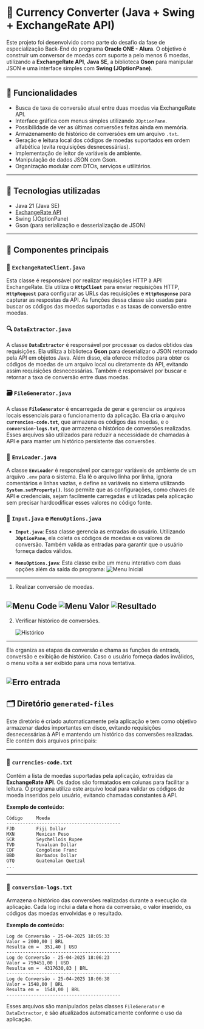 # 💱 Currency Converter (Java + Swing + ExchangeRate API)

Este projeto foi desenvolvido como parte do desafio da fase de especialização Back-End do programa **Oracle ONE - Alura**. O objetivo é construir um conversor de moedas com suporte a pelo menos 6 moedas, utilizando a **ExchangeRate API**, **Java SE**, a biblioteca **Gson** para manipular JSON e uma interface simples com **Swing (JOptionPane)**.

---

## 📌 Funcionalidades

- Busca de taxa de conversão atual entre duas moedas via ExchangeRate API.
- Interface gráfica com menus simples utilizando `JOptionPane`.
- Possibilidade de ver as últimas conversões feitas ainda em memória.
- Armazenamento de histórico de conversões em um arquivo `.txt`.
- Geração e leitura local dos códigos de moedas suportados em ordem alfabética (evita requisições desnecessárias).
- Implementação de leitor de variáveis de ambiente.
- Manipulação de dados JSON com Gson.
- Organização modular com DTOs, serviços e utilitários.

---

## 🧠 Tecnologias utilizadas

- Java 21 (Java SE)
- [ExchangeRate API](https://www.exchangerate-api.com/)
- Swing (JOptionPane)
- Gson (para serialização e desserialização de JSON)

---

## 🧩 Componentes principais

### 🔗 `ExchangeRateClient.java`

Esta classe é responsável por realizar requisições HTTP à API ExchangeRate. Ela utiliza o **`HttpClient`** para enviar requisições HTTP, **`HttpRequest`** para configurar as URLs das requisições e **`HttpResponse`** para capturar as respostas da API. As funções dessa classe são usadas para buscar os códigos das moedas suportadas e as taxas de conversão entre moedas.

### 🔍 `DataExtractor.java`

A classe **`DataExtractor`** é responsável por processar os dados obtidos das requisições. Ela utiliza a biblioteca **Gson** para deserializar o JSON retornado pela API em objetos Java. Além disso, ela oferece métodos para obter os códigos de moedas de um arquivo local ou diretamente da API, evitando assim requisições desnecessárias. Também é responsável por buscar e retornar a taxa de conversão entre duas moedas.

### 🗃️ `FileGenerator.java`

A classe **`FileGenerator`** é encarregada de gerar e gerenciar os arquivos locais essenciais para o funcionamento da aplicação. Ela cria o arquivo **`currencies-code.txt`**, que armazena os códigos das moedas, e o **`conversion-logs.txt`**, que armazena o histórico de conversões realizadas. Esses arquivos são utilizados para reduzir a necessidade de chamadas à API e para manter um histórico persistente das conversões.

### 🔐 `EnvLoader.java`

A classe **`EnvLoader`** é responsável por carregar variáveis de ambiente de um arquivo `.env` para o sistema. Ela lê o arquivo linha por linha, ignora comentários e linhas vazias, e define as variáveis no sistema utilizando **`System.setProperty()`**. Isso permite que as configurações, como chaves de API e credenciais, sejam facilmente carregadas e utilizadas pela aplicação sem precisar hardcodificar esses valores no código fonte.

### 🧾 `Input.java` e `MenuOptions.java`

- **`Input.java`**: Essa classe gerencia as entradas do usuário. Utilizando **`JOptionPane`**, ela coleta os códigos de moedas e os valores de conversão. Também valida as entradas para garantir que o usuário forneça dados válidos.

- **`MenuOptions.java`**: Esta classe exibe um menu interativo com duas opções além da saída do programa:
  ![Menu Inicial](images/menu-inicial.png)
---

1. Realizar conversão de moedas.

  ![Menu Code](images/menu-code-input.png)
  ![Menu Valor](images/menu-valor-input.png)
  ![Resultado](images/resultado-conversao.png)
---

2. Verificar histórico de conversões.

   ![Histórico](images/historico-conversoes.png)
---

Ela organiza as etapas da conversão e chama as funções de entrada, conversão e exibição de histórico. Caso o usuário forneça dados inválidos, o menu volta a ser exibido para uma nova tentativa.

![Erro entrada](images/erro-entrada.png)
---

## 🗂️ Diretório `generated-files`

Este diretório é criado automaticamente pela aplicação e tem como objetivo armazenar dados importantes em disco, evitando requisições desnecessárias à API e mantendo um histórico das conversões realizadas. Ele contém dois arquivos principais:

---

### 📄 `currencies-code.txt`

Contém a lista de moedas suportadas pela aplicação, extraídas da **ExchangeRate API**. Os dados são formatados em colunas para facilitar a leitura. O programa utiliza este arquivo local para validar os códigos de moeda inseridos pelo usuário, evitando chamadas constantes à API.

**Exemplo de conteúdo:**

````
Código     Moeda
------------------------------------------
FJD        Fiji Dollar                             
MXN        Mexican Peso                            
SCR        Seychellois Rupee                       
TVD        Tuvaluan Dollar                         
CDF        Congolese Franc                         
BBD        Barbados Dollar                         
GTQ        Guatemalan Quetzal                      
...
````
---

### 📄 `conversion-logs.txt`

Armazena o histórico das conversões realizadas durante a execução da aplicação. Cada log inclui a data e hora da conversão, o valor inserido, os códigos das moedas envolvidas e o resultado.

**Exemplo de conteúdo:**

````
Log de Conversão - 25-04-2025 18:05:33
Valor = 2000,00 | BRL
Resulta em =  351,40 | USD
------------------------------------------
Log de Conversão - 25-04-2025 18:06:23
Valor = 759451,00 | USD
Resulta em =  4317630,83 | BRL
------------------------------------------
Log de Conversão - 25-04-2025 18:06:38
Valor = 1548,00 | BRL
Resulta em =  1548,00 | BRL
------------------------------------------
````
Esses arquivos são manipulados pelas classes `FileGenerator` e `DataExtractor`, e são atualizados automaticamente conforme o uso da aplicação.

